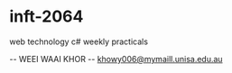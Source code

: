 # inft-2064
web technology c# weekly practicals

-- WEEI WAAI KHOR
-- khowy006@mymaill.unisa.edu.au

